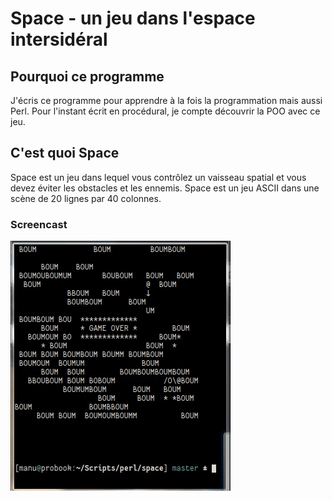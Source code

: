 # Space - un jeu dans l'espace intersidéral

## Pourquoi ce programme

J'écris ce programme pour apprendre à la fois la programmation mais aussi Perl. Pour l'instant écrit en procédural, je compte découvrir la POO avec ce jeu.

## C'est quoi Space

Space est un jeu dans lequel vous contrôlez un vaisseau spatial et vous devez éviter les obstacles et les ennemis. Space est un jeu ASCII dans une scène de 20 lignes par 40 colonnes.

### Screencast
![](screencast.gif)
